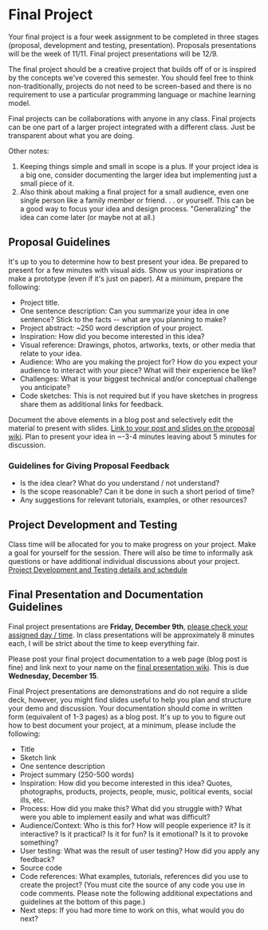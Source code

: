 # Final Project

Your final project is a four week assignment to be completed in three stages (proposal, development and testing, presentation). Proposals presentations will be the week of 11/11. Final project presentations will be 12/9.

The final project should be a creative project that builds off of or is inspired by the concepts we've covered this semester. You should feel free to think non-traditionally, projects do not need to be screen-based and there is no requirement to use a particular programming language or machine learning model.

Final projects can be collaborations with anyone in any class. Final projects can be one part of a larger project integrated with a different class. Just be transparent about what you are doing.

Other notes:

1. Keeping things simple and small in scope is a plus. If your project idea is a big one, consider documenting the larger idea but implementing just a small piece of it.
2. Also think about making a final project for a small audience, even one single person like a family member or friend. . . or yourself. This can be a good way to focus your idea and design process. "Generalizing" the idea can come later (or maybe not at all.)

## Proposal Guidelines

It's up to you to determine how to best present your idea. Be prepared to present for a few minutes with visual aids. Show us your inspirations or make a prototype (even if it's just on paper). At a minimum, prepare the following:

- Project title.
- One sentence description: Can you summarize your idea in one sentence? Stick to the facts -- what are you planning to make?
- Project abstract: ~250 word description of your project.
- Inspiration: How did you become interested in this idea?
- Visual reference: Drawings, photos, artworks, texts, or other media that relate to your idea.
- Audience: Who are you making the project for? How do you expect your audience to interact with your piece? What will their experience be like?
- Challenges: What is your biggest technical and/or conceptual challenge you anticipate?
- Code sketches: This is not required but if you have sketches in progress share them as additional links for feedback.

Document the above elements in a blog post and selectively edit the material to present with slides. [Link to your post and slides on the proposal wiki](https://github.com/ml5js/Intro-ML-Arts-IMA-F22/wiki/Final-Proposals). Plan to present your idea in ~-3-4 minutes leaving about 5 minutes for discussion.

### Guidelines for Giving Proposal Feedback

- Is the idea clear? What do you understand / not understand?
- Is the scope reasonable? Can it be done in such a short period of time?
- Any suggestions for relevant tutorials, examples, or other resources?

## Project Development and Testing

Class time will be allocated for you to make progress on your project. Make a goal for yourself for the session. There will also be time to informally ask questions or have additional individual discussions about your project. [Project Development and Testing details and schedule](https://github.com/ml5js/Intro-ML-Arts-IMA-F22/wiki/Final-Workshop-and-Testing)

## Final Presentation and Documentation Guidelines

Final project presentations are **Friday, December 9th**, [please check your assigned day / time](https://github.com/ml5js/Intro-ML-Arts-IMA-F22/wiki/Final-Presentations). In class presentations will be approximately 8 minutes each, I will be strict about the time to keep everything fair.

Please post your final project documentation to a web page (blog post is fine) and link next to your name on the [final presentation wiki](https://github.com/ml5js/Intro-ML-Arts-IMA-F22/wiki/Final-Presentations). This is due **Wednesday, December 15**. 

Final Project presentations are demonstrations and do not require a slide deck, however, you might find slides useful to help you plan and structure your demo and discussion. Your documentation should come in written form (equivalent of 1-3 pages) as a blog post. It's up to you to figure out how to best document your project, at a minimum, please include the following:

- Title
- Sketch link
- One sentence description
- Project summary (250-500 words)
- Inspiration: How did you become interested in this idea? Quotes, photographs, products, projects, people, music, political events, social ills, etc.
- Process: How did you make this? What did you struggle with? What were you able to implement easily and what was difficult?
- Audience/Context: Who is this for? How will people experience it? Is it interactive? Is it practical? Is it for fun? Is it emotional? Is it to provoke something?
- User testing: What was the result of user testing? How did you apply any feedback?
- Source code
- Code references: What examples, tutorials, references did you use to create the project? (You must cite the source of any code you use in code comments. Please note the following additional expectations and guidelines at the bottom of this page.)
- Next steps: If you had more time to work on this, what would you do next?
